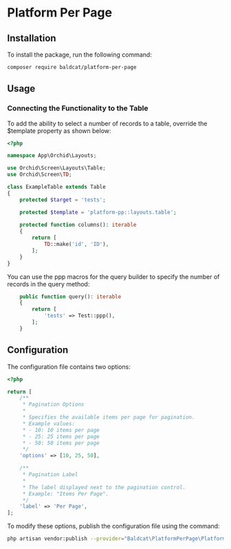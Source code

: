 # Platform Per Page

## Installation

To install the package, run the following command:

```bash
composer require baldcat/platform-per-page
```

## Usage

### Connecting the Functionality to the Table
To add the ability to select a number of records to a table, override the $template property as shown below:

```php
<?php

namespace App\Orchid\Layouts;

use Orchid\Screen\Layouts\Table;
use Orchid\Screen\TD;

class ExampleTable extends Table
{
    protected $target = 'tests';

    protected $template = 'platform-pp::layouts.table';
    
    protected function columns(): iterable
    {
        return [
            TD::make('id', 'ID'),
        ];
    }
}

```

You can use the ppp macros for the query builder to specify the number of records in the query method:

```php
    public function query(): iterable
    {
        return [
            'tests' => Test::ppp(),
        ];
    }
```

## Configuration
The configuration file contains two options:

```php
<?php

return [
    /**
     * Pagination Options
     *
     * Specifies the available items per page for pagination.
     * Example values:
     * - 10: 10 items per page
     * - 25: 25 items per page
     * - 50: 50 items per page
     */
    'options' => [10, 25, 50],

    /**
     * Pagination Label
     *
     * The label displayed next to the pagination control.
     * Example: "Items Per Page".
     */
    'label' => 'Per Page',
];
```

To modify these options, publish the configuration file using the command:

```bash
php artisan vendor:publish --provider="Baldcat\PlatformPerPage\PlatformPerPageServiceProvider" --tag="config"
```




